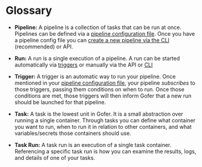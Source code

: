 # Glossary

- **Pipeline:** A pipeline is a collection of tasks that can be run at once. Pipelines can be defined via a [pipeline configuration file](./guide/create_your_first_pipeline_configuration.md). Once you have a pipeline config file you can [create a new pipeline via the CLI](./guide/register_your_pipeline.md) (recommended) or API.

- **Run:** A run is a single execution of a pipeline. A run can be started automatically via [triggers](./ref/triggers/README.md) or manually via the API or [CLI](cli/gofer_run_start.md)

- **Trigger:** A trigger is an automatic way to run your pipeline. Once mentioned in your [pipeline configuration file](./guide/create_your_first_pipeline_configuration.md), your pipeline _subscribes_ to those triggers, passing them conditions on when to run. Once those conditions are met, those triggers will then inform Gofer that a new run should be launched for that pipeline.

- **Task:** A task is the lowest unit in Gofer. It is a small abstraction over running a single container. Through tasks you can define what container you want to run, when to run it in relation to other containers, and what variables/secrets those containers should use.

- **Task Run:** A task run is an execution of a single task container. Referencing a specific task run is how you can examine the results, logs, and details of one of your tasks.
